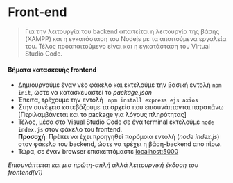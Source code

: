 # Front-end
> Για την λειτουργία του backend απαιτείται η λειτουργία της βάσης (XAMPP) και η εγκατάσταση του Nodejs με τα απαιτούμενα εργαλεία του. Τέλος προαπαιτούμενο είναι και η εγκατάσταση του Virtual Studio Code.

#### Βήματα κατασκευής frontend
- Δημιουργούμε έναν νέο φάκελο και εκτελούμε την βασική εντολή `npm init`, ώστε να κατασκευαστεί το _package.json_ 
- Έπειτα, τρέχουμε την εντολή ` npm install express ejs axios` 
- Στην συνέχεια κατεβάζουμε τα αρχεία που επισυνάπτονται παραπάνω\
[Περιλαμβάνεται και το package για λόγους πληρότητας] 
- Τέλος, μέσα στο Visual Studio Code σε ένα terminal εκτελούμε `node index.js` στον φάκελο του frontend.\
 __Προσοχή__: Πρέπει να έχει προηγηθεί παρόμοια εντολή (_node index.js_) στον φάκελο του backend, ώστε να τρέχει η βάση-backend απο πίσω.
- Τώρα, σε έναν browser επισκεπτόμαστε [localhost:5000](http://localhost:5000)

_Επισυνάπτεται και μια πρώτη-απλή αλλά λειτουργική έκδοση του frontend(v1)_  
